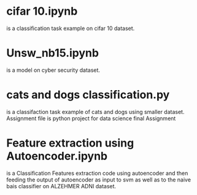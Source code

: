 # cifar 10.ipynb 
is a classification task example on cifar 10 dataset.
# Unsw_nb15.ipynb 
is a model on cyber security dataset.
# cats and dogs classification.py 
is a classifaction task example of cats and dogs using smaller dataset.
Assignment file is python project for data science final Assignment
# Feature extraction using Autoencoder.ipynb
is a Classification Features extraction code using autoencoder and then feeding the output of autoencoder as input to svm as well as to the naive bais classifier on ALZEHMER ADNI dataset.
